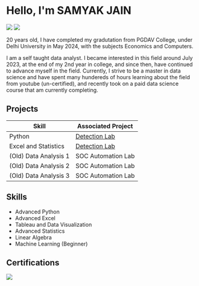 # Hello, I'm SAMYAK JAIN
<a href="https://www.linkedin.com/in/samyakjaindu"><img src="https://img.shields.io/badge/-LinkedIn-0072b1?&style=for-the-badge&logo=linkedin&logoColor=white" /></a>
<a href="https://public.tableau.com/app/profile/samyak.jain8329/vizzes"><img src="https://img.shields.io/badge/-Tableau-E97627?style=for-the-badge&logo=tableau&logoColor=white" /></a>

20 years old, I have completed my gradutation from PGDAV College, under Delhi University in May 2024, with the subjects Economics and Computers.

I am a self taught data analyst. I became interested in this field around July 2023, at the end of my 2nd year in college, and since then, have continued to advance myself in the field. Currently, I strive to be a master in data science and have spent many hundereds of hours learning about the field from youtube (un-certified), and recently took on a paid data science course that am currently completing.

## Projects

| Skill                                         | Associated Project         |
|-----------------------------------------------|----------------------------|
| Python                                        | <a href="https://google.com">Detection Lab</a>|
| Excel and Statistics                          | <a href="https://google.com">Detection Lab</a>|
| (Old) Data Analysis 1                         | SOC Automation Lab|
| (Old) Data Analysis 2                         | SOC Automation Lab|
| (Old) Data Analysis 3                         | SOC Automation Lab|

## Skills
- Advanced Python
- Advanced Excel
- Tableau and Data Visualization
- Advanced Statistics
- Linear Algebra
- Machine Learning (Beginner)

## Certifications
<div>
<img src="https://img.shields.io/badge/-Google%20Professional%20Data%20Analyst-4285F4?&style=for-the-badge&logo=google&logoColor=white" />
</div>
